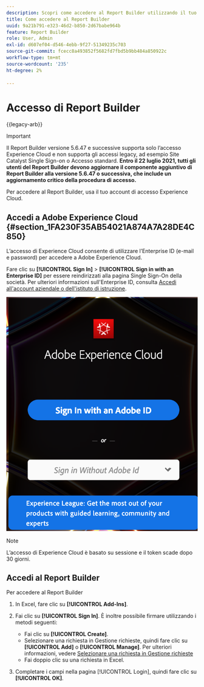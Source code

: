 ```yaml
---
description: Scopri come accedere al Report Builder utilizzando il tuo account di accesso di Experience Cloud.
title: Come accedere al Report Builder
uuid: 9a21b791-e323-46d2-b850-2d67babe964b
feature: Report Builder
role: User, Admin
exl-id: d607ef04-d546-4ebb-9f27-51349235c703
source-git-commit: fcecc8a493852f5682fd7fbd5b9bb484a850922c
workflow-type: tm+mt
source-wordcount: '235'
ht-degree: 2%

---
```


# Accesso di Report Builder

{{legacy-arb}}

>[!IMPORTANT]
>
>Il Report Builder versione 5.6.47 e successive supporta solo l’accesso Experience Cloud e non supporta gli accessi legacy, ad esempio Site Catalyst Single Sign-on o Accesso standard. **Entro il 22 luglio 2021, tutti gli utenti del Report Builder devono aggiornare il componente aggiuntivo di Report Builder alla versione 5.6.47 o successiva, che include un aggiornamento critico della procedura di accesso.**

Per accedere al Report Builder, usa il tuo account di accesso Experience Cloud.

## Accedi a Adobe Experience Cloud {#section_1FA230F35AB54021A874A7A28DE4C850}

L’accesso di Experience Cloud consente di utilizzare l’Enterprise ID (e-mail e password) per accedere a Adobe Experience Cloud.

Fare clic su **[!UICONTROL Sign In]** > **[!UICONTROL Sign in with an Enterprise ID]** per essere reindirizzati alla pagina Single Sign-On della società. Per ulteriori informazioni sull&#39;Enterprise ID, consulta [Accedi all&#39;account aziendale o dell&#39;istituto di istruzione](https://helpx.adobe.com/enterprise/kb/enterprise-id-faq.html#whatis).

![Schermata che mostra la finestra di accesso di Adobe Experience Cloud con le opzioni di accesso con o senza il tuo Adobe ID](assets/adobe_id_login.png)

>[!NOTE]
>
>L’accesso di Experience Cloud è basato su sessione e il token scade dopo 30 giorni.

## Accedi al Report Builder

Per accedere al Report Builder

1. In Excel, fare clic su **[!UICONTROL Add-Ins]**.
1. Fai clic su **[!UICONTROL Sign In]**. È inoltre possibile firmare utilizzando i metodi seguenti:

   * Fai clic su **[!UICONTROL Create]**.
   * Selezionare una richiesta in Gestione richieste, quindi fare clic su **[!UICONTROL Add]** o **[!UICONTROL Manage]**. Per ulteriori informazioni, vedere [Selezionare una richiesta in Gestione richieste](/help/analyze/legacy-report-builder/manage-requests/r-arb-manage-requests.md)
   * Fai doppio clic su una richiesta in Excel.

1. Completare i campi nella pagina [!UICONTROL Login], quindi fare clic su **[!UICONTROL OK]**.
